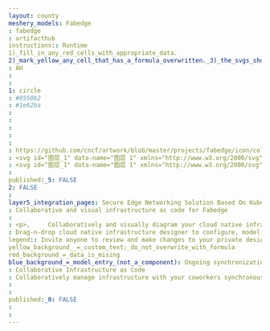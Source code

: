 ```yaml
---
layout: county 
meshery_models: Fabedge
: fabedge
: artifacthub
instructions:: Runtime
1)_fill_in_any_red_cells_with_appropriate_data.
2)_mark_yellow_any_cell_that_has_a_formula_overwritten._3)_the_svgs_shouldn't_have_xml_header_they_are_added_programmatically_through_workflows: Cloud Native Network
: AH
: 
: 
1: circle
: #0550b2
: #1e62ba
: 
: 
: 
: 
: 
: https://github.com/cncf/artwork/blob/master/projects/fabedge/icon/color/fabedge-color.svg
: <svg id="图层_1" data-name="图层 1" xmlns="http://www.w3.org/2000/svg" xmlns:xlink="http://www.w3.org/1999/xlink" viewBox="0 0 916.9 916.9"><defs><style>.cls-1{fill:url(#未命名的渐变_12);}.cls-2{fill:url(#未命名的渐变_12-2);}.cls-3{fill:url(#未命名的渐变_12-3);}.cls-4{fill:url(#未命名的渐变_21);}.cls-5{fill:url(#未命名的渐变_21-2);}.cls-6{fill:url(#未命名的渐变_12-4);}.cls-7{fill:url(#未命名的渐变_12-5);}.cls-8{fill:url(#未命名的渐变_12-6);}.cls-9{fill:url(#未命名的渐变_12-7);}.cls-10{fill:url(#未命名的渐变_12-8);}.cls-11{fill:url(#未命名的渐变_12-9);}.cls-12{fill:url(#未命名的渐变_12-10);}.cls-13{fill:url(#未命名的渐变_12-11);}.cls-14{fill:url(#未命名的渐变_12-12);}.cls-15{fill:url(#未命名的渐变_12-13);}.cls-16{fill:url(#未命名的渐变_12-14);}.cls-17{fill:url(#未命名的渐变_12-15);}.cls-18{fill:url(#未命名的渐变_12-16);}.cls-19{fill:url(#未命名的渐变_12-17);}.cls-20{fill:url(#未命名的渐变_12-18);}.cls-21{fill:url(#未命名的渐变_12-19);}.cls-22{fill:url(#未命名的渐变_12-20);}.cls-23{fill:url(#未命名的渐变_12-21);}.cls-24{fill:url(#未命名的渐变_12-22);}.cls-25{fill:url(#未命名的渐变_12-23);}.cls-26{fill:url(#未命名的渐变_12-24);}.cls-27{fill:url(#未命名的渐变_12-25);}.cls-28{fill:url(#未命名的渐变_12-26);}.cls-29{fill:url(#未命名的渐变_12-27);}.cls-30{fill:url(#未命名的渐变_12-28);}.cls-31{fill:url(#未命名的渐变_12-29);}.cls-32{fill:url(#未命名的渐变_12-30);}.cls-33{fill:url(#未命名的渐变_12-31);}.cls-34{fill:url(#未命名的渐变_12-32);}.cls-35{fill:url(#未命名的渐变_12-33);}.cls-36{fill:url(#未命名的渐变_12-34);}.cls-37{fill:url(#未命名的渐变_12-35);}</style><linearGradient id="未命名的渐变_12" x1="205.61" y1="491.18" x2="706.67" y2="491.18" gradientUnits="userSpaceOnUse"><stop offset="0" stop-color="#48abf9"/><stop offset="1" stop-color="#0084fe"/></linearGradient><linearGradient id="未命名的渐变_12-2" x1="458.59" y1="337.06" x2="627.21" y2="337.06" xlink:href="#未命名的渐变_12"/><linearGradient id="未命名的渐变_12-3" x1="293.25" y1="350.85" x2="421.63" y2="350.85" xlink:href="#未命名的渐变_12"/><linearGradient id="未命名的渐变_21" x1="142.63" y1="500.22" x2="430.46" y2="500.22" gradientUnits="userSpaceOnUse"><stop offset="0" stop-color="#0054d4"/><stop offset="1" stop-color="#0069e7"/></linearGradient><linearGradient id="未命名的渐变_21-2" x1="427.78" y1="421.29" x2="769.64" y2="421.29" xlink:href="#未命名的渐变_21"/><linearGradient id="未命名的渐变_12-4" x1="466.91" y1="620.24" x2="495.53" y2="620.24" xlink:href="#未命名的渐变_12"/><linearGradient id="未命名的渐变_12-5" x1="466.91" y1="690.71" x2="495.53" y2="690.71" xlink:href="#未命名的渐变_12"/><linearGradient id="未命名的渐变_12-6" x1="466.91" y1="761.19" x2="495.77" y2="761.19" xlink:href="#未命名的渐变_12"/><linearGradient id="未命名的渐变_12-7" x1="516.93" y1="761.31" x2="646.63" y2="761.31" xlink:href="#未命名的渐变_12"/><linearGradient id="未命名的渐变_12-8" x1="667.79" y1="761.31" x2="696.65" y2="761.31" xlink:href="#未命名的渐变_12"/><linearGradient id="未命名的渐变_12-9" x1="574.8" y1="615.33" x2="603.43" y2="615.33" xlink:href="#未命名的渐变_12"/><linearGradient id="未命名的渐变_12-10" x1="574.8" y1="678.51" x2="603.67" y2="678.51" xlink:href="#未命名的渐变_12"/><linearGradient id="未命名的渐变_12-11" x1="762.18" y1="678.63" x2="791.27" y2="678.63" xlink:href="#未命名的渐变_12"/><linearGradient id="未命名的渐变_12-12" x1="805.86" y1="678.51" x2="834.95" y2="678.51" xlink:href="#未命名的渐变_12"/><linearGradient id="未命名的渐变_12-13" x1="715.28" y1="678.63" x2="744.37" y2="678.63" xlink:href="#未命名的渐变_12"/><linearGradient id="未命名的渐变_12-14" x1="668.38" y1="678.63" x2="697.47" y2="678.63" xlink:href="#未命名的渐变_12"/><linearGradient id="未命名的渐变_12-15" x1="621.47" y1="678.63" x2="650.57" y2="678.63" xlink:href="#未命名的渐变_12"/><linearGradient id="未命名的渐变_12-16" x1="709.41" y1="761.31" x2="767.87" y2="761.31" xlink:href="#未命名的渐变_12"/><linearGradient id="未命名的渐变_12-17" x1="849.41" y1="678.63" x2="907.88" y2="678.63" xlink:href="#未命名的渐变_12"/><linearGradient id="未命名的渐变_12-18" x1="375" y1="280.85" x2="403.63" y2="280.85" xlink:href="#未命名的渐变_12"/><linearGradient id="未命名的渐变_12-19" x1="375" y1="236.62" x2="403.63" y2="236.62" xlink:href="#未命名的渐变_12"/><linearGradient id="未命名的渐变_12-20" x1="374.76" y1="192.38" x2="403.63" y2="192.38" xlink:href="#未命名的渐变_12"/><linearGradient id="未命名的渐变_12-21" x1="223.91" y1="192.26" x2="353.6" y2="192.26" xlink:href="#未命名的渐变_12"/><linearGradient id="未命名的渐变_12-22" x1="262.34" y1="328.22" x2="290.96" y2="328.22" xlink:href="#未命名的渐变_12"/><linearGradient id="未命名的渐变_12-23" x1="262.1" y1="284.6" x2="290.96" y2="284.6" xlink:href="#未命名的渐变_12"/><linearGradient id="未命名的渐变_12-24" x1="85.97" y1="284.48" x2="247.13" y2="284.48" xlink:href="#未命名的渐变_12"/><linearGradient id="未命名的渐变_12-25" x1="149.42" y1="192.26" x2="207.89" y2="192.26" xlink:href="#未命名的渐变_12"/><linearGradient id="未命名的渐变_12-26" x1="12.9" y1="284.48" x2="71.37" y2="284.48" xlink:href="#未命名的渐变_12"/><linearGradient id="未命名的渐变_12-27" x1="487.64" y1="444.79" x2="524.96" y2="444.79" xlink:href="#未命名的渐变_12"/><linearGradient id="未命名的渐变_12-28" x1="487.64" y1="486.72" x2="524.96" y2="486.72" xlink:href="#未命名的渐变_12"/><linearGradient id="未命名的渐变_12-29" x1="534.59" y1="486.72" x2="571.9" y2="486.72" xlink:href="#未命名的渐变_12"/><linearGradient id="未命名的渐变_12-30" x1="441.14" y1="444.79" x2="478.46" y2="444.79" xlink:href="#未命名的渐变_12"/><linearGradient id="未命名的渐变_12-31" x1="441.14" y1="486.72" x2="478.46" y2="486.72" xlink:href="#未命名的渐变_12"/><linearGradient id="未命名的渐变_12-32" x1="394.73" y1="444.79" x2="432.04" y2="444.79" xlink:href="#未命名的渐变_12"/><linearGradient id="未命名的渐变_12-33" x1="394.73" y1="486.72" x2="432.04" y2="486.72" xlink:href="#未命名的渐变_12"/><linearGradient id="未命名的渐变_12-34" x1="350.07" y1="486.72" x2="387.39" y2="486.72" xlink:href="#未命名的渐变_12"/><linearGradient id="未命名的渐变_12-35" x1="487.64" y1="402.86" x2="524.96" y2="402.86" xlink:href="#未命名的渐变_12"/></defs><title>未标题-1</title><path class="cls-1" d="M635.75,434.78h0a13.05,13.05,0,0,0,0,26.1,44.9,44.9,0,0,1-.05,89.79H292A60.27,60.27,0,0,1,279.65,431.4a13.05,13.05,0,1,0-5.29-25.56A86.38,86.38,0,0,0,292,576.78h343.7a71,71,0,0,0,.08-142Z"/><path class="cls-2" d="M467.38,343.58A13,13,0,0,0,484,335.52a60.19,60.19,0,1,1,108.78,50.1,13.05,13.05,0,1,0,22.49,13.25A86.28,86.28,0,1,0,459.31,327a13.05,13.05,0,0,0,8.07,16.6Z"/><path class="cls-3" d="M306.12,392.48h.19a13,13,0,0,0,13-12.88,44.87,44.87,0,0,1,79.26-28.23,13,13,0,0,0,20-16.81,71,71,0,0,0-125.32,44.7,13.05,13.05,0,0,0,12.87,13.22Z"/><path d="M211.53,364.65c.94-.6,1.9-1.2,2.86-1.79A19.92,19.92,0,0,0,211.53,364.65Z"/><path class="cls-4" d="M292,600.6a110.18,110.18,0,0,1-59.09-203.19c.55-.31,1.07-.64,1.58-1a19.57,19.57,0,0,0,8.46-16.12,19.7,19.7,0,0,0-2.87-10.2A19.62,19.62,0,0,0,216.42,362a18.36,18.36,0,0,0-3.07,1.54l-1.82,1.15a150,150,0,0,0-68.9,125.75c0,82.33,67,149.33,149.34,149.33H410.89a19.57,19.57,0,0,0,19.57-19.56h0a19.57,19.57,0,0,0-19.57-19.57Z"/><path d="M429.86,274.09l-1.29-3.27A18.53,18.53,0,0,0,429.86,274.09Z"/><path d="M462.08,278.26,461,279.4C461.37,279,461.73,278.66,462.08,278.26Z"/><path class="cls-5" d="M687.68,382.32a148.65,148.65,0,0,0,2.5-27.12c0-82.35-67-149.34-149.33-149.34a149.25,149.25,0,0,0-107.57,45.85l-.3.32a19.57,19.57,0,0,0-4.41,18.79l1.29,3.27a19.6,19.6,0,0,0,27.08,8.33l1.58-1a20.12,20.12,0,0,0,2.47-2l1.09-1.14A109.63,109.63,0,0,1,539.68,245c60.89-.63,111.05,48.74,111.35,109.63A109.55,109.55,0,0,1,635.78,411,94.84,94.84,0,0,1,657.3,598.12a19.53,19.53,0,0,0-15.07,19h0a19.59,19.59,0,0,0,24.14,19c59.12-13.91,103.27-67.09,103.27-130.4A134.18,134.18,0,0,0,687.68,382.32Z"/><path class="cls-6" d="M481.22,634.67a14.32,14.32,0,0,1-14.31-14.32v-.23a14.31,14.31,0,1,1,28.62,0v.23A14.31,14.31,0,0,1,481.22,634.67Z"/><path class="cls-7" d="M481.22,728.79a14.31,14.31,0,0,1-14.31-14.31V714a14.31,14.31,0,1,1,28.62,0v.47A14.31,14.31,0,0,1,481.22,728.79Zm0-47.06a14.31,14.31,0,0,1-14.31-14.31V667a14.31,14.31,0,1,1,28.62,0v.47A14.31,14.31,0,0,1,481.22,681.73Z"/><path class="cls-8" d="M481.14,775.62h0a14.23,14.23,0,0,1-14.23-14.23h0A14.51,14.51,0,0,1,481,746.76a14.72,14.72,0,0,1,14.76,14.77A14.51,14.51,0,0,1,481.14,775.62Z"/><path class="cls-9" d="M632.31,775.62h-.49a14.31,14.31,0,1,1,0-28.62h.49a14.31,14.31,0,1,1,0,28.62Zm-50.28,0h-.5a14.31,14.31,0,1,1,0-28.62h.5a14.31,14.31,0,1,1,0,28.62Zm-50.29,0h-.49a14.31,14.31,0,1,1,0-28.62h.49a14.31,14.31,0,1,1,0,28.62Z"/><path class="cls-10" d="M682.34,775.62h-.24a14.31,14.31,0,1,1,0-28.62h.24a14.31,14.31,0,1,1,0,28.62Z"/><path class="cls-11" d="M589.11,629.76a14.31,14.31,0,0,1-14.31-14.31v-.24a14.32,14.32,0,1,1,28.63,0v.24A14.32,14.32,0,0,1,589.11,629.76Z"/><path class="cls-12" d="M589.06,692.94h0a14.25,14.25,0,0,1-14.26-14.25h0a14.51,14.51,0,0,1,14.08-14.61,14.72,14.72,0,0,1,14.78,14.79A14.49,14.49,0,0,1,589.06,692.94Z"/><path class="cls-13" d="M777,692.94h-.47a14.31,14.31,0,1,1,0-28.62H777a14.31,14.31,0,1,1,0,28.62Z"/><path class="cls-14" d="M820.64,692.83h-.47a14.32,14.32,0,0,1,0-28.63h.47a14.32,14.32,0,0,1,0,28.63Z"/><path class="cls-15" d="M730.05,692.94h-.46a14.31,14.31,0,0,1,0-28.62h.46a14.31,14.31,0,1,1,0,28.62Z"/><path class="cls-16" d="M683.15,692.94h-.46a14.31,14.31,0,0,1,0-28.62h.46a14.31,14.31,0,1,1,0,28.62Z"/><path class="cls-17" d="M636.25,692.94h-.46a14.31,14.31,0,1,1,0-28.62h.46a14.31,14.31,0,1,1,0,28.62Z"/><path class="cls-18" d="M738.64,790.54a29.23,29.23,0,1,1,29.23-29.23A29.26,29.26,0,0,1,738.64,790.54Zm0-42.24a13,13,0,1,0,13,13A13,13,0,0,0,738.64,748.3Z"/><path class="cls-19" d="M878.65,707.86a29.23,29.23,0,1,1,29.23-29.23A29.27,29.27,0,0,1,878.65,707.86Zm0-42.24a13,13,0,1,0,13,13A13,13,0,0,0,878.65,665.62Z"/><path class="cls-20" d="M389.31,295.28A14.31,14.31,0,0,1,375,281v-.24a14.32,14.32,0,0,1,28.63,0V281A14.32,14.32,0,0,1,389.31,295.28Z"/><path class="cls-21" d="M389.31,251.15A14.32,14.32,0,0,1,375,236.83v-.43a14.32,14.32,0,1,1,28.63,0v.43A14.32,14.32,0,0,1,389.31,251.15Z"/><path class="cls-22" d="M389.55,206.81A14.72,14.72,0,0,1,374.76,192,14.51,14.51,0,0,1,389.37,178h0a14.26,14.26,0,0,1,14.26,14.26h0A14.51,14.51,0,0,1,389.55,206.81Z"/><path class="cls-23" d="M339.29,206.57h-.5a14.31,14.31,0,1,1,0-28.62h.5a14.31,14.31,0,1,1,0,28.62Zm-50.29,0h-.49a14.31,14.31,0,1,1,0-28.62H289a14.31,14.31,0,1,1,0,28.62Zm-50.28,0h-.5a14.31,14.31,0,0,1,0-28.62h.5a14.31,14.31,0,1,1,0,28.62Z"/><path class="cls-24" d="M276.65,342.66a14.31,14.31,0,0,1-14.31-14.32v-.24a14.31,14.31,0,0,1,28.62,0v.24A14.32,14.32,0,0,1,276.65,342.66Z"/><path class="cls-25" d="M276.88,299a14.72,14.72,0,0,1-14.78-14.78,14.51,14.51,0,0,1,14.6-14.08h0A14.25,14.25,0,0,1,291,284.43h0A14.49,14.49,0,0,1,276.88,299Z"/><path class="cls-26" d="M232.81,298.8h-.43a14.32,14.32,0,1,1,0-28.63h.43a14.32,14.32,0,1,1,0,28.63Zm-44,0h-.43a14.32,14.32,0,1,1,0-28.63h.43a14.32,14.32,0,1,1,0,28.63Zm-44,0h-.44a14.32,14.32,0,0,1,0-28.63h.44a14.32,14.32,0,0,1,0,28.63Zm-44,0h-.44a14.32,14.32,0,0,1,0-28.63h.44a14.32,14.32,0,0,1,0,28.63Z"/><path class="cls-27" d="M178.65,221.49a29.23,29.23,0,1,1,29.24-29.23A29.26,29.26,0,0,1,178.65,221.49Zm0-42.24a13,13,0,1,0,13,13A13,13,0,0,0,178.65,179.25Z"/><path class="cls-28" d="M42.13,313.72a29.24,29.24,0,1,1,29.24-29.24A29.27,29.27,0,0,1,42.13,313.72Zm0-42.25a13,13,0,1,0,13,13A13,13,0,0,0,42.13,271.47Z"/><rect class="cls-29" x="487.64" y="428.51" width="37.32" height="32.57"/><rect class="cls-30" x="487.64" y="470.44" width="37.32" height="32.57"/><rect class="cls-31" x="534.59" y="470.44" width="37.32" height="32.57"/><rect class="cls-32" x="441.14" y="428.51" width="37.32" height="32.57"/><rect class="cls-33" x="441.14" y="470.44" width="37.32" height="32.57"/><rect class="cls-34" x="394.73" y="428.51" width="37.32" height="32.57"/><rect class="cls-35" x="394.73" y="470.44" width="37.32" height="32.57"/><rect class="cls-36" x="350.07" y="470.44" width="37.32" height="32.57"/><rect class="cls-37" x="487.64" y="386.58" width="37.32" height="32.57"/></svg>
: <svg id="图层_1" data-name="图层 1" xmlns="http://www.w3.org/2000/svg" viewBox="0 0 916.9 916.9"><defs><style>.cls-1{fill:#fff;}</style></defs><title>未标题-1</title><path class="cls-1" d="M635.75,434.78h0a13.05,13.05,0,0,0,0,26.1,44.9,44.9,0,0,1-.05,89.79H292A60.27,60.27,0,0,1,279.65,431.4a13.05,13.05,0,1,0-5.29-25.56A86.38,86.38,0,0,0,292,576.78h343.7a71,71,0,0,0,.08-142Z"/><path class="cls-1" d="M467.38,343.58A13,13,0,0,0,484,335.52a60.19,60.19,0,1,1,108.78,50.1,13.05,13.05,0,1,0,22.49,13.25A86.28,86.28,0,1,0,459.31,327a13.05,13.05,0,0,0,8.07,16.6Z"/><path class="cls-1" d="M306.12,392.48h.19a13,13,0,0,0,13-12.88,44.87,44.87,0,0,1,79.26-28.23,13,13,0,0,0,20-16.81,71,71,0,0,0-125.32,44.7,13.05,13.05,0,0,0,12.87,13.22Z"/><path class="cls-1" d="M211.53,364.65c.94-.6,1.9-1.2,2.86-1.79A19.92,19.92,0,0,0,211.53,364.65Z"/><path class="cls-1" d="M292,600.6a110.18,110.18,0,0,1-59.09-203.19c.55-.31,1.07-.64,1.58-1a19.57,19.57,0,0,0,8.46-16.12,19.7,19.7,0,0,0-2.87-10.2A19.62,19.62,0,0,0,216.42,362a18.36,18.36,0,0,0-3.07,1.54l-1.82,1.15a150,150,0,0,0-68.9,125.75c0,82.33,67,149.33,149.34,149.33H410.89a19.57,19.57,0,0,0,19.57-19.56h0a19.57,19.57,0,0,0-19.57-19.57Z"/><path class="cls-1" d="M429.86,274.09l-1.29-3.27A18.53,18.53,0,0,0,429.86,274.09Z"/><path class="cls-1" d="M462.08,278.26,461,279.4C461.37,279,461.73,278.66,462.08,278.26Z"/><path class="cls-1" d="M687.68,382.32a148.65,148.65,0,0,0,2.5-27.12c0-82.35-67-149.34-149.33-149.34a149.25,149.25,0,0,0-107.57,45.85l-.3.32a19.57,19.57,0,0,0-4.41,18.79l1.29,3.27a19.6,19.6,0,0,0,27.08,8.33l1.58-1a20.12,20.12,0,0,0,2.47-2l1.09-1.14A109.63,109.63,0,0,1,539.68,245c60.89-.63,111.05,48.74,111.35,109.63A109.55,109.55,0,0,1,635.78,411,94.84,94.84,0,0,1,657.3,598.12a19.53,19.53,0,0,0-15.07,19h0a19.59,19.59,0,0,0,24.14,19c59.12-13.91,103.27-67.09,103.27-130.4A134.18,134.18,0,0,0,687.68,382.32Z"/><path class="cls-1" d="M481.22,634.67a14.32,14.32,0,0,1-14.31-14.32v-.23a14.31,14.31,0,1,1,28.62,0v.23A14.31,14.31,0,0,1,481.22,634.67Z"/><path class="cls-1" d="M481.22,728.79a14.31,14.31,0,0,1-14.31-14.31V714a14.31,14.31,0,1,1,28.62,0v.47A14.31,14.31,0,0,1,481.22,728.79Zm0-47.06a14.31,14.31,0,0,1-14.31-14.31V667a14.31,14.31,0,1,1,28.62,0v.47A14.31,14.31,0,0,1,481.22,681.73Z"/><path class="cls-1" d="M481.14,775.62h0a14.23,14.23,0,0,1-14.23-14.23h0A14.51,14.51,0,0,1,481,746.76a14.72,14.72,0,0,1,14.76,14.77A14.51,14.51,0,0,1,481.14,775.62Z"/><path class="cls-1" d="M632.31,775.62h-.49a14.31,14.31,0,1,1,0-28.62h.49a14.31,14.31,0,1,1,0,28.62Zm-50.28,0h-.5a14.31,14.31,0,1,1,0-28.62h.5a14.31,14.31,0,1,1,0,28.62Zm-50.29,0h-.49a14.31,14.31,0,1,1,0-28.62h.49a14.31,14.31,0,1,1,0,28.62Z"/><path class="cls-1" d="M682.34,775.62h-.24a14.31,14.31,0,1,1,0-28.62h.24a14.31,14.31,0,1,1,0,28.62Z"/><path class="cls-1" d="M589.11,629.76a14.31,14.31,0,0,1-14.31-14.31v-.24a14.32,14.32,0,1,1,28.63,0v.24A14.32,14.32,0,0,1,589.11,629.76Z"/><path class="cls-1" d="M589.06,692.94h0a14.25,14.25,0,0,1-14.26-14.25h0a14.51,14.51,0,0,1,14.08-14.61,14.72,14.72,0,0,1,14.78,14.79A14.49,14.49,0,0,1,589.06,692.94Z"/><path class="cls-1" d="M777,692.94h-.47a14.31,14.31,0,1,1,0-28.62H777a14.31,14.31,0,1,1,0,28.62Z"/><path class="cls-1" d="M820.64,692.83h-.47a14.32,14.32,0,0,1,0-28.63h.47a14.32,14.32,0,0,1,0,28.63Z"/><path class="cls-1" d="M730.05,692.94h-.46a14.31,14.31,0,0,1,0-28.62h.46a14.31,14.31,0,1,1,0,28.62Z"/><path class="cls-1" d="M683.15,692.94h-.46a14.31,14.31,0,0,1,0-28.62h.46a14.31,14.31,0,1,1,0,28.62Z"/><path class="cls-1" d="M636.25,692.94h-.46a14.31,14.31,0,1,1,0-28.62h.46a14.31,14.31,0,1,1,0,28.62Z"/><path class="cls-1" d="M738.64,790.54a29.23,29.23,0,1,1,29.23-29.23A29.26,29.26,0,0,1,738.64,790.54Zm0-42.24a13,13,0,1,0,13,13A13,13,0,0,0,738.64,748.3Z"/><path class="cls-1" d="M878.65,707.86a29.23,29.23,0,1,1,29.23-29.23A29.27,29.27,0,0,1,878.65,707.86Zm0-42.24a13,13,0,1,0,13,13A13,13,0,0,0,878.65,665.62Z"/><path class="cls-1" d="M389.31,295.28A14.31,14.31,0,0,1,375,281v-.24a14.32,14.32,0,0,1,28.63,0V281A14.32,14.32,0,0,1,389.31,295.28Z"/><path class="cls-1" d="M389.31,251.15A14.32,14.32,0,0,1,375,236.83v-.43a14.32,14.32,0,1,1,28.63,0v.43A14.32,14.32,0,0,1,389.31,251.15Z"/><path class="cls-1" d="M389.55,206.81A14.72,14.72,0,0,1,374.76,192,14.51,14.51,0,0,1,389.37,178h0a14.26,14.26,0,0,1,14.26,14.26h0A14.51,14.51,0,0,1,389.55,206.81Z"/><path class="cls-1" d="M339.29,206.57h-.5a14.31,14.31,0,1,1,0-28.62h.5a14.31,14.31,0,1,1,0,28.62Zm-50.29,0h-.49a14.31,14.31,0,1,1,0-28.62H289a14.31,14.31,0,1,1,0,28.62Zm-50.28,0h-.5a14.31,14.31,0,0,1,0-28.62h.5a14.31,14.31,0,1,1,0,28.62Z"/><path class="cls-1" d="M276.65,342.66a14.31,14.31,0,0,1-14.31-14.32v-.24a14.31,14.31,0,0,1,28.62,0v.24A14.32,14.32,0,0,1,276.65,342.66Z"/><path class="cls-1" d="M276.88,299a14.72,14.72,0,0,1-14.78-14.78,14.51,14.51,0,0,1,14.6-14.08h0A14.25,14.25,0,0,1,291,284.43h0A14.49,14.49,0,0,1,276.88,299Z"/><path class="cls-1" d="M232.81,298.8h-.43a14.32,14.32,0,1,1,0-28.63h.43a14.32,14.32,0,1,1,0,28.63Zm-44,0h-.43a14.32,14.32,0,1,1,0-28.63h.43a14.32,14.32,0,1,1,0,28.63Zm-44,0h-.44a14.32,14.32,0,0,1,0-28.63h.44a14.32,14.32,0,0,1,0,28.63Zm-44,0h-.44a14.32,14.32,0,0,1,0-28.63h.44a14.32,14.32,0,0,1,0,28.63Z"/><path class="cls-1" d="M178.65,221.49a29.23,29.23,0,1,1,29.24-29.23A29.26,29.26,0,0,1,178.65,221.49Zm0-42.24a13,13,0,1,0,13,13A13,13,0,0,0,178.65,179.25Z"/><path class="cls-1" d="M42.13,313.72a29.24,29.24,0,1,1,29.24-29.24A29.27,29.27,0,0,1,42.13,313.72Zm0-42.25a13,13,0,1,0,13,13A13,13,0,0,0,42.13,271.47Z"/><rect class="cls-1" x="487.64" y="428.51" width="37.32" height="32.57"/><rect class="cls-1" x="487.64" y="470.44" width="37.32" height="32.57"/><rect class="cls-1" x="534.59" y="470.44" width="37.32" height="32.57"/><rect class="cls-1" x="441.14" y="428.51" width="37.32" height="32.57"/><rect class="cls-1" x="441.14" y="470.44" width="37.32" height="32.57"/><rect class="cls-1" x="394.73" y="428.51" width="37.32" height="32.57"/><rect class="cls-1" x="394.73" y="470.44" width="37.32" height="32.57"/><rect class="cls-1" x="350.07" y="470.44" width="37.32" height="32.57"/><rect class="cls-1" x="487.64" y="386.58" width="37.32" height="32.57"/></svg>
: 
published:_5: FALSE
2: FALSE
: 
layer5_integration_pages: Secure Edge Networking Solution Based On Kubernetes
: Collaborative and visual infrastructure as code for Fabedge
: 
: <p>,     Collaboratively and visually diagram your cloud native infrastructure with GitOps-style pipeline integration. Design, test, and manage configuration your Kubernetes-based, containerized applications as a visual topology., </p>, <p>,     Looking for best practice cloud native design and deployment best practices? Choose from thousands of pre-built components in MeshMap. Choose from hundreds of ready-made design patterns by importing templates from Meshery Catalog or use our low code designer, MeshMap, to create and deploy your own cloud native infrastructure designs., </p>
: Drag-n-drop cloud native infrastructure designer to configure, model, and deploy your workloads.
legend:: Invite anyone to review and make changes to your private designs.
yellow_background__=_custom_text;_do_not_overwrite_with_formula
red_background_=_data_is_mising
blue_background_=_model_entry_(not_a_component): Ongoing synchronization of Kubernetes configuration and changes across any number of clusters.
: Collaborative Infrastructure as Code
: Collaboratively manage infrastructure with your coworkers synchronously sharing the same designs.
: 
: 
published:_0: FALSE
: 
: 
---
```

